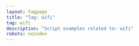 ```yaml
---
layout: tagpage
title: "Tag: wifi"
tag: wifi
description: "Script examples related to: wifi"
robots: noindex
---
```

